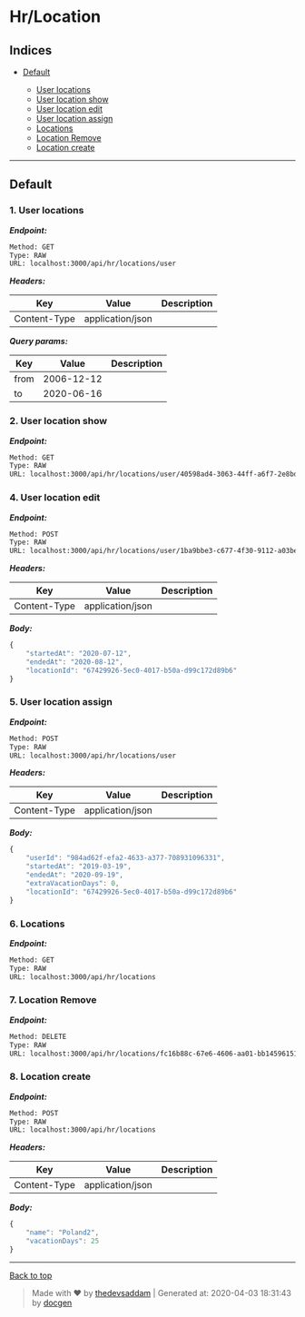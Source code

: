 
# Hr/Location



## Indices

* [Default](#default)

  * [User locations](#1-user-locations)
  * [User location show](#2-user-location-show)
  * [User location edit](#4-user-location-edit)
  * [User location assign](#5-user-location-assign)
  * [Locations](#6-locations)
  * [Location Remove](#7-location-remove)
  * [Location create](#8-location-create)


--------


## Default



### 1. User locations



***Endpoint:***

```bash
Method: GET
Type: RAW
URL: localhost:3000/api/hr/locations/user
```


***Headers:***

| Key | Value | Description |
| --- | ------|-------------|
| Content-Type | application/json |  |



***Query params:***

| Key | Value | Description |
| --- | ------|-------------|
| from | 2006-12-12 |  |
| to | 2020-06-16 |  |



### 2. User location show



***Endpoint:***

```bash
Method: GET
Type: RAW
URL: localhost:3000/api/hr/locations/user/40598ad4-3063-44ff-a6f7-2e8bd1b60a6a
```


### 4. User location edit



***Endpoint:***

```bash
Method: POST
Type: RAW
URL: localhost:3000/api/hr/locations/user/1ba9bbe3-c677-4f30-9112-a03befa24eb6
```


***Headers:***

| Key | Value | Description |
| --- | ------|-------------|
| Content-Type | application/json |  |



***Body:***

```js        
{
	"startedAt": "2020-07-12",
	"endedAt": "2020-08-12",
	"locationId": "67429926-5ec0-4017-b50a-d99c172d89b6"
}
```



### 5. User location assign



***Endpoint:***

```bash
Method: POST
Type: RAW
URL: localhost:3000/api/hr/locations/user
```


***Headers:***

| Key | Value | Description |
| --- | ------|-------------|
| Content-Type | application/json |  |



***Body:***

```js        
{
	"userId": "984ad62f-efa2-4633-a377-708931096331",
	"startedAt": "2019-03-19",
	"endedAt": "2020-09-19",
	"extraVacationDays": 0,
	"locationId": "67429926-5ec0-4017-b50a-d99c172d89b6"
}
```



### 6. Locations



***Endpoint:***

```bash
Method: GET
Type: RAW
URL: localhost:3000/api/hr/locations
```

### 7. Location Remove



***Endpoint:***

```bash
Method: DELETE
Type: RAW
URL: localhost:3000/api/hr/locations/fc16b88c-67e6-4606-aa01-bb1459615123
```


### 8. Location create



***Endpoint:***

```bash
Method: POST
Type: RAW
URL: localhost:3000/api/hr/locations
```


***Headers:***

| Key | Value | Description |
| --- | ------|-------------|
| Content-Type | application/json |  |



***Body:***

```js        
{
	"name": "Poland2",
	"vacationDays": 25
}
```



---
[Back to top](#hrlocation)
> Made with &#9829; by [thedevsaddam](https://github.com/thedevsaddam) | Generated at: 2020-04-03 18:31:43 by [docgen](https://github.com/thedevsaddam/docgen)
